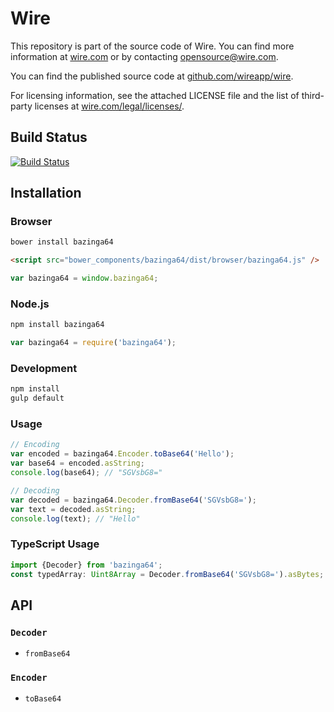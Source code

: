# Wire

This repository is part of the source code of Wire. You can find more information at [wire.com](https://wire.com) or by contacting opensource@wire.com.

You can find the published source code at [github.com/wireapp/wire](https://github.com/wireapp/wire).

For licensing information, see the attached LICENSE file and the list of third-party licenses at [wire.com/legal/licenses/](https://wire.com/legal/licenses/).

## Build Status

[![Build Status](https://travis-ci.org/wireapp/bazinga64.svg?branch=master)](https://travis-ci.org/wireapp/bazinga64)

## Installation

### Browser

```bash
bower install bazinga64
```

```html
<script src="bower_components/bazinga64/dist/browser/bazinga64.js" />
```

```javascript
var bazinga64 = window.bazinga64;
```

### Node.js

```bash
npm install bazinga64
```

```javascript
var bazinga64 = require('bazinga64');
```

### Development

```bash
npm install
gulp default
```

### Usage

```javascript
// Encoding
var encoded = bazinga64.Encoder.toBase64('Hello');
var base64 = encoded.asString;
console.log(base64); // "SGVsbG8="

// Decoding
var decoded = bazinga64.Decoder.fromBase64('SGVsbG8=');
var text = decoded.asString;
console.log(text); // "Hello"
```

### TypeScript Usage

```typescript
import {Decoder} from 'bazinga64';
const typedArray: Uint8Array = Decoder.fromBase64('SGVsbG8=').asBytes;
```

## API

### `Decoder`

* `fromBase64`

### `Encoder`

* `toBase64`
